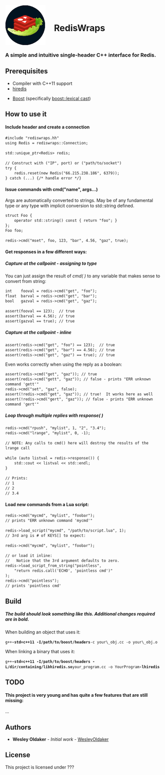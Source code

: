 <img src="logo.png" alt="RedisWraps logo" style="float: left; margin-right: 2em;">

<br/>

# RedisWraps

<br/>

### A simple and intuitive single-header C++ interface for Redis.
 

## Prerequisites
- Compiler with C++11 support
- [hiredis](https://github.com/redis/hiredis)
+ [Boost](http://www.boost.org/) (specifically [boost::lexical cast](http://www.boost.org/doc/libs/release/libs/lexical_cast/))

## How to use it

#### Include header and create a connection

```
#include "rediswraps.hh"
using Redis = rediswraps::Connection;

std::unique_ptr<Redis> redis;

// Construct with ("IP", port) or ("path/to/socket")
try {
	redis.reset(new Redis("66.215.238.186", 6379));
} catch (...) {/* handle error */}
```

#### Issue commands with cmd("name", args...)

Args are automatically converted to strings.
May be of any fundamental type or any type with implicit conversion to std::string defined.

```
struct Foo {
	operator std::string() const { return "foo"; }
};
Foo foo;

redis->cmd("mset", foo, 123, "bar", 4.56, "gaz", true);
```

#### Get responses in a few different ways:

##### Capture at the callpoint - assigning to type
You can just assign the result of *cmd( )* to any variable that makes sense to convert from string:

```
int    fooval = redis->cmd("get", "foo");
float  barval = redis->cmd("get", "bar");
bool   gazval = redis->cmd("get", "gaz");

assert(fooval == 123);  // true
assert(barval == 4.56); // true
assert(gazval == true); // true
```

##### Capture at the callpoint - inline

```
assert(redis->cmd("get", "foo") == 123);  // true
assert(redis->cmd("get", "bar") == 4.56); // true
assert(redis->cmd("get", "gaz") == true); // true
```

Even works correctly when using the reply as a boolean:

```
assert(redis->cmd("get", "gaz")); // true
assert(redis->cmd("gett", "gaz")); // false - prints "ERR unknown command 'gett'"
redis->cmd("set", "gaz", false);
assert(!redis->cmd("get", "gaz")); // true!  It works here as well
assert(!redis->cmd("gert", "gaz")); // false - prints "ERR unknown command 'gert'"
```

##### Loop through multiple replies with response( )

```
redis->cmd("rpush", "mylist", 1, "2", "3.4");
redis->cmd("lrange", "mylist", 0, -1);

// NOTE: Any calls to cmd() here will destroy the results of the lrange call

while (auto listval = redis->response()) {
	std::cout << listval << std::endl;
}

// Prints:
// 1
// 2
// 3.4
```

#### Load new commands from a Lua script:
```
redis->cmd("mycmd", "mylist", "foobar");
// prints "ERR unknown command 'mycmd'"

redis->load_script("mycmd", "/path/to/script.lua", 1);
// 3rd arg is # of KEYS[] to expect:

redis->cmd("mycmd", "mylist", "foobar");

// or load it inline:
//   Notice that the 3rd argument defaults to zero.
redis->load_script_from_string("pointless", 
	"return redis.call('ECHO', 'pointless cmd')"
);
redis->cmd("pointless");
// prints 'pointless cmd'
```

## Build

##### The build should look something like this.  Additional changes required are in bold.
When building an object that uses it:

`g++`**`-std=c++11 -I/path/to/boost/headers`**`-c your\_obj.cc -o your\_obj.o`

When linking a binary that uses it:

`g++`**`-std=c++11 -I/path/to/boost/headers -L/dir/containing/libhiredis.so`**`your_program.cc -o YourProgram`**`-lhiredis`**

## TODO

#### This project is very young and has quite a few features that are still missing:

...

## Authors

* **Wesley Oldaker** - *Initial work* - [WesleyOldaker](https://github.com/woldaker)

## License

This project is licensed under ???

